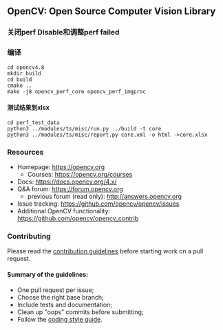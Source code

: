 ## OpenCV: Open Source Computer Vision Library

### 关闭perf Disable和调整perf failed 
### 编译
```
cd opencv4.8
mkdir build
cd build
cmake ..
make -j8 opencv_perf_core opencv_perf_imgproc
```
#### 测试结果到xlsx
```
cd perf_test_data
python3 ../modules/ts/misc/run.py ../build -t core
python3 ../modules/ts/misc/report.py core.xml -o html ->core.xlsx
```

### Resources

* Homepage: <https://opencv.org>
  * Courses: <https://opencv.org/courses>
* Docs: <https://docs.opencv.org/4.x/>
* Q&A forum: <https://forum.opencv.org>
  * previous forum (read only): <http://answers.opencv.org>
* Issue tracking: <https://github.com/opencv/opencv/issues>
* Additional OpenCV functionality: <https://github.com/opencv/opencv_contrib> 


### Contributing

Please read the [contribution guidelines](https://github.com/opencv/opencv/wiki/How_to_contribute) before starting work on a pull request.

#### Summary of the guidelines:

* One pull request per issue;
* Choose the right base branch;
* Include tests and documentation;
* Clean up "oops" commits before submitting;
* Follow the [coding style guide](https://github.com/opencv/opencv/wiki/Coding_Style_Guide).
